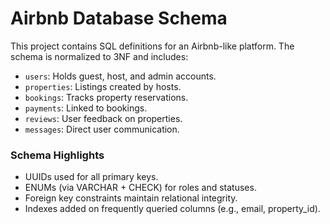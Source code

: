 # Airbnb Database Schema

This project contains SQL definitions for an Airbnb-like platform. The schema is normalized to 3NF and includes:

- `users`: Holds guest, host, and admin accounts.
- `properties`: Listings created by hosts.
- `bookings`: Tracks property reservations.
- `payments`: Linked to bookings.
- `reviews`: User feedback on properties.
- `messages`: Direct user communication.

### Schema Highlights
- UUIDs used for all primary keys.
- ENUMs (via VARCHAR + CHECK) for roles and statuses.
- Foreign key constraints maintain relational integrity.
- Indexes added on frequently queried columns (e.g., email, property_id).